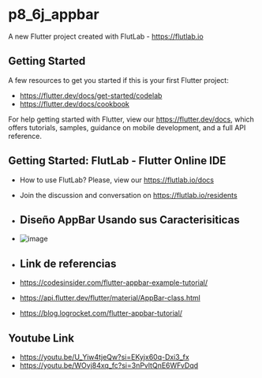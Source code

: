 # p8_6j_appbar

A new Flutter project created with FlutLab - https://flutlab.io

## Getting Started

A few resources to get you started if this is your first Flutter project:

- https://flutter.dev/docs/get-started/codelab
- https://flutter.dev/docs/cookbook

For help getting started with Flutter, view our
https://flutter.dev/docs, which offers tutorials,
samples, guidance on mobile development, and a full API reference.

## Getting Started: FlutLab - Flutter Online IDE

- How to use FlutLab? Please, view our https://flutlab.io/docs
- Join the discussion and conversation on https://flutlab.io/residents

- ## Diseño AppBar Usando sus Caracterisiticas
- ![image](https://github.com/GMNunez20/my_appbar_6j/assets/143547967/bac3cf68-1dbf-49bf-807e-b0252e1bc5d0)

- ## Link de referencias
- https://codesinsider.com/flutter-appbar-example-tutorial/
- https://api.flutter.dev/flutter/material/AppBar-class.html
- https://blog.logrocket.com/flutter-appbar-tutorial/

## Youtube Link
- https://youtu.be/U_Yiw4tjeQw?si=EKyjx60q-Dxi3_fx
- https://youtu.be/WOvj84xq_fc?si=3nPvltQnE6WFvDqd

